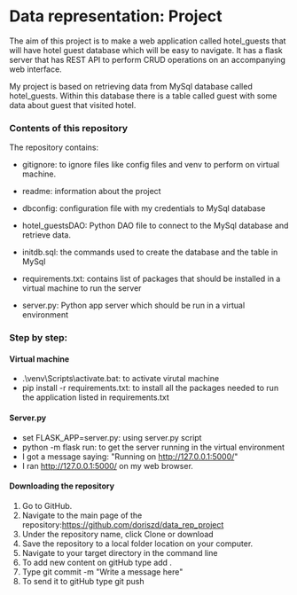 # Data representation: Project


The aim of this project is to make a web application called hotel_guests that will
have hotel guest database which will be easy to navigate. It has a flask server that has REST API
to perform CRUD operations on an accompanying web interface. 


My project is based on retrieving data from MySql database called hotel_guests. Within this database there is a table called 
guest with some data about guest that visited hotel. 


### Contents of this repository

The repository contains: 

- gitignore: to ignore files like config files and venv to perform on virtual machine.

- readme: information about the project

- dbconfig: configuration file with my credentials to MySql database

- hotel_guestsDAO: Python DAO file to connect to the MySql database and retrieve data.

- initdb.sql: the commands used to create the database and the table in MySql

- requirements.txt: contains list of packages that should be installed in a virtual machine to run the server

- server.py: Python app server which should be run in a virtual environment

### Step by step:

#### Virtual machine

- .\venv\Scripts\activate.bat: to activate virutal machine
- pip install -r requirements.txt: to install all the packages needed to run the application listed in requirements.txt

#### Server.py

- set FLASK_APP=server.py: using server.py script
- python -m flask run: to get the server running in the virtual environment
- I got a message saying: "Running on http://127.0.0.1:5000/"
- I ran http://127.0.0.1:5000/ on my web browser.


#### Downloading the repository

1. Go to GitHub.
2. Navigate to the main page of the repository:https://github.com/doriszd/data_rep_project
3. Under the repository name, click Clone or download
4. Save the repository to a local folder location on your computer.
5. Navigate to your target directory in the command line
6. To add new content on gitHub type add .
7. Type git commit -m "Write a message here"
8. To send it to gitHub type git push